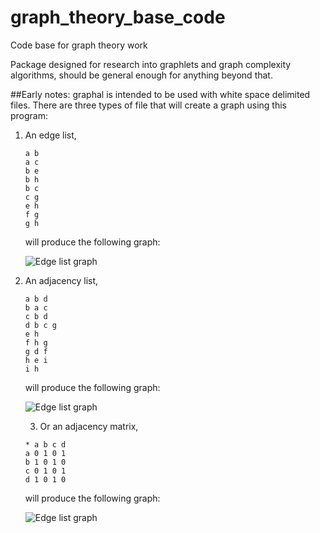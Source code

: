 # graph_theory_base_code
Code base for graph theory work

Package designed for research into graphlets and graph complexity algorithms,
should be general enough for anything beyond that.

##Early notes:
graphal is intended to be used with white space delimited files.
There are three types of file that will create a graph using this program:
1) An edge list,
    ```
    a b
    a c
    b e
    b h
    b c
    c g
    e h
    f g
    g h
   ```
   will produce the following graph:
   
   ![Edge list graph](https://github.com/Cveitch/graph_theory_base_code/blob/master/graphal/graphal_tests/edge_list_graph_example.png)
   
2) An adjacency list,
    ```
   a b d
    b a c
    c b d
    d b c g
    e h
    f h g
    g d f
    h e i
    i h
    ```
   will produce the following graph:
   
   ![Edge list graph](https://github.com/Cveitch/graph_theory_base_code/blob/master/graphal/graphal_tests/adj_list_graph_example.png)
   
   3) Or an adjacency matrix,
    ```
    * a b c d
    a 0 1 0 1
    b 1 0 1 0
    c 0 1 0 1
    d 1 0 1 0
    ```
   will produce the following graph:
   
   ![Edge list graph](https://github.com/Cveitch/graph_theory_base_code/blob/master/graphal/graphal_tests/adj_matrix_graph_example.png)
   
   